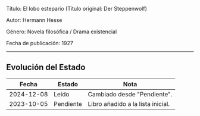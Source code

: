 Título: El lobo estepario (Título original: Der Steppenwolf)

Autor: Hermann Hesse

Género: Novela filosófica / Drama existencial

Fecha de publicación: 1927

---

## Evolución del Estado
| Fecha       | Estado       | Nota                                  |
|-------------|--------------|---------------------------------------|
| 2024-12-08  | Leído        | Cambiado desde "Pendiente".          |
| 2023-10-05  | Pendiente    | Libro añadido a la lista inicial.    |
